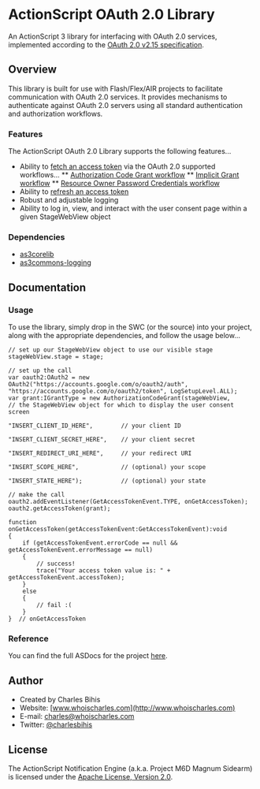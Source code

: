 # ActionScript OAuth 2.0 Library

An ActionScript 3 library for interfacing with OAuth 2.0 services, implemented according to the [OAuth 2.0 v2.15 specification](http://tools.ietf.org/html/draft-ietf-oauth-v2-15).

## Overview

This library is built for use with Flash/Flex/AIR projects to facilitate communication with OAuth 2.0 services.  It provides mechanisms to authenticate against OAuth 2.0 servers using all standard authentication and authorization workflows.

### Features

The ActionScript OAuth 2.0 Library supports the following features...

* Ability to [fetch an access token](http://tools.ietf.org/html/draft-ietf-oauth-v2-15#section-4) via the OAuth 2.0 supported workflows...
** [Authorization Code Grant workflow](http://tools.ietf.org/html/draft-ietf-oauth-v2-15#section-4.1)
** [Implicit Grant workflow](http://tools.ietf.org/html/draft-ietf-oauth-v2-15#section-4.2)
** [Resource Owner Password Credentials workflow](http://tools.ietf.org/html/draft-ietf-oauth-v2-15#section-4.3)
* Ability to [refresh an access token](http://tools.ietf.org/html/draft-ietf-oauth-v2-15#section-6)
* Robust and adjustable logging
* Ability to log in, view, and interact with the user consent page within a given StageWebView object 

### Dependencies
* [as3corelib](https://github.com/mikechambers/as3corelib)
* [as3commons-logging](http://code.google.com/p/as3-commons/)

## Documentation

### Usage

To use the library, simply drop in the SWC (or the source) into your project, along with the appropriate dependencies, and follow the usage below...

	// set up our StageWebView object to use our visible stage
	stageWebView.stage = stage;
	 
	// set up the call
	var oauth2:OAuth2 = new OAuth2("https://accounts.google.com/o/oauth2/auth", "https://accounts.google.com/o/oauth2/token", LogSetupLevel.ALL);
	var grant:IGrantType = new AuthorizationCodeGrant(stageWebView,						// the StageWebView object for which to display the user consent screen
														"INSERT_CLIENT_ID_HERE",		// your client ID
														"INSERT_CLIENT_SECRET_HERE",	// your client secret
														"INSERT_REDIRECT_URI_HERE",		// your redirect URI
														"INSERT_SCOPE_HERE",			// (optional) your scope
														"INSERT_STATE_HERE");			// (optional) your state
	 
	// make the call
	oauth2.addEventListener(GetAccessTokenEvent.TYPE, onGetAccessToken);
	oauth2.getAccessToken(grant);
	 
	function onGetAccessToken(getAccessTokenEvent:GetAccessTokenEvent):void
	{
		if (getAccessTokenEvent.errorCode == null && getAccessTokenEvent.errorMessage == null)
		{
			// success!
			trace("Your access token value is: " + getAccessTokenEvent.accessToken);
		}
		else
		{
			// fail :(
		}
	}  // onGetAccessToken

### Reference

You can find the full ASDocs for the project [here](http://charlesbihis.github.com/actionscript-notification-engine/docs/).

## Author

* Created by Charles Bihis
* Website: [www.whoischarles.com](http://www.whoischarles.com)
* E-mail: [charles@whoischarles.com](mailto:charles@whoischarles.com)
* Twitter: [@charlesbihis](http://www.twitter.com/charlesbihis)

## License

The ActionScript Notification Engine (a.k.a. Project M6D Magnum Sidearm) is licensed under the [Apache License, Version 2.0](http://www.apache.org/licenses/LICENSE-2.0).